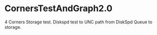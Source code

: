 # CornersTestAndGraph2.0
4 Corners Storage test. Diskspd test to UNC path from DiskSpd Queue to storage. 
